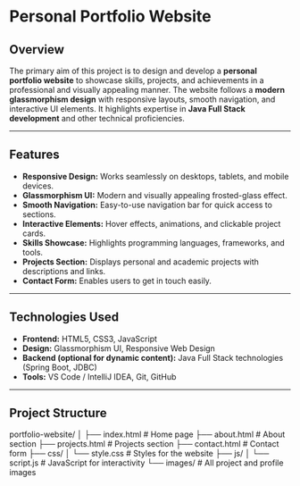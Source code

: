 # Personal Portfolio Website

## Overview
The primary aim of this project is to design and develop a **personal portfolio website** to showcase skills, projects, and achievements in a professional and visually appealing manner. The website follows a **modern glassmorphism design** with responsive layouts, smooth navigation, and interactive UI elements. It highlights expertise in **Java Full Stack development** and other technical proficiencies.

---

## Features
- **Responsive Design:** Works seamlessly on desktops, tablets, and mobile devices.
- **Glassmorphism UI:** Modern and visually appealing frosted-glass effect.
- **Smooth Navigation:** Easy-to-use navigation bar for quick access to sections.
- **Interactive Elements:** Hover effects, animations, and clickable project cards.
- **Skills Showcase:** Highlights programming languages, frameworks, and tools.
- **Projects Section:** Displays personal and academic projects with descriptions and links.
- **Contact Form:** Enables users to get in touch easily.

---

## Technologies Used
- **Frontend:** HTML5, CSS3, JavaScript
- **Design:** Glassmorphism UI, Responsive Web Design
- **Backend (optional for dynamic content):** Java Full Stack technologies (Spring Boot, JDBC)
- **Tools:** VS Code / IntelliJ IDEA, Git, GitHub

---

## Project Structure



portfolio-website/
│
├── index.html # Home page
├── about.html # About section
├── projects.html # Projects section
├── contact.html # Contact form
├── css/
│ └── style.css # Styles for the website
├── js/
│ └── script.js # JavaScript for interactivity
└── images/ # All project and profile images




